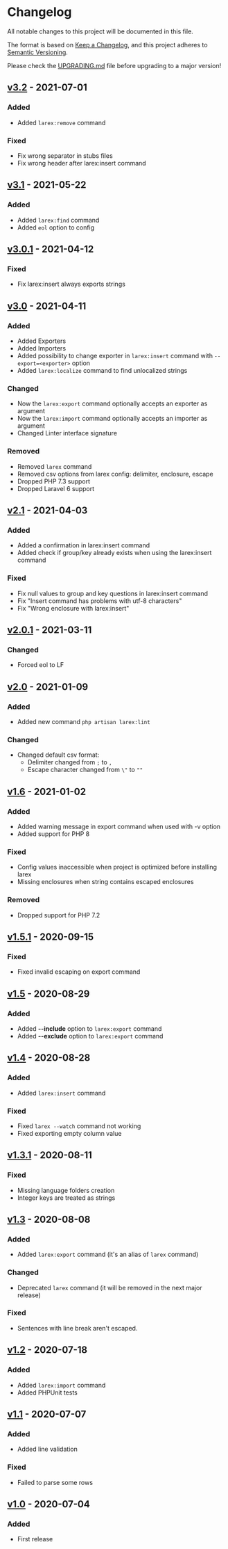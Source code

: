 # Changelog

All notable changes to this project will be documented in this file.

The format is based on [Keep a Changelog](https://keepachangelog.com/en/1.0.0/), and this project adheres
to [Semantic Versioning](https://semver.org/spec/v2.0.0.html).

Please check the [UPGRADING.md](https://github.com/Lukasss93/laravel-larex/blob/master/UPGRADING.md)
file before upgrading to a major version!

## [v3.2](https://github.com/Lukasss93/laravel-larex/releases/tag/v3.2) - 2021-07-01

### Added

- Added `larex:remove` command

### Fixed

- Fix wrong separator in stubs files
- Fix wrong header after larex:insert command

## [v3.1](https://github.com/Lukasss93/laravel-larex/releases/tag/v3.1) - 2021-05-22

### Added

- Added `larex:find` command
- Added `eol` option to config

## [v3.0.1](https://github.com/Lukasss93/laravel-larex/releases/tag/v3.0.1) - 2021-04-12

### Fixed

- Fix larex:insert always exports strings

## [v3.0](https://github.com/Lukasss93/laravel-larex/releases/tag/v3.0) - 2021-04-11

### Added

- Added Exporters
- Added Importers
- Added possibility to change exporter in `larex:insert` command with `--export=<exporter>` option
- Added `larex:localize` command to find unlocalized strings

### Changed

- Now the `larex:export` command optionally accepts an exporter as argument
- Now the `larex:import` command optionally accepts an importer as argument
- Changed Linter interface signature

### Removed

- Removed `larex` command
- Removed csv options from larex config: delimiter, enclosure, escape
- Dropped PHP 7.3 support
- Dropped Laravel 6 support

## [v2.1](https://github.com/Lukasss93/laravel-larex/releases/tag/v2.1) - 2021-04-03

### Added

- Added a confirmation in larex:insert command
- Added check if group/key already exists when using the larex:insert command

### Fixed

- Fix null values to group and key questions in larex:insert command
- Fix "Insert command has problems with utf-8 characters"
- Fix "Wrong enclosure with larex:insert"

## [v2.0.1](https://github.com/Lukasss93/laravel-larex/releases/tag/v2.0.1) - 2021-03-11
### Changed
- Forced eol to LF

## [v2.0](https://github.com/Lukasss93/laravel-larex/releases/tag/v2.0) - 2021-01-09

### Added
- Added new command `php artisan larex:lint`

### Changed
- Changed default csv format:
    - Delimiter changed from `;` to `,`
    - Escape character changed from `\"` to `""`


## [v1.6](https://github.com/Lukasss93/laravel-larex/releases/tag/v1.6) - 2021-01-02
### Added
- Added warning message in export command when used with -v option
- Added support for PHP 8

### Fixed
- Config values inaccessible when project is optimized before installing larex
- Missing enclosures when string contains escaped enclosures

### Removed
- Dropped support for PHP 7.2


## [v1.5.1](https://github.com/Lukasss93/laravel-larex/releases/tag/v1.5.1) - 2020-09-15
### Fixed
- Fixed invalid escaping on export command


## [v1.5](https://github.com/Lukasss93/laravel-larex/releases/tag/v1.5) - 2020-08-29
### Added
- Added **--include** option to `larex:export` command
- Added **--exclude** option to `larex:export` command


## [v1.4](https://github.com/Lukasss93/laravel-larex/releases/tag/v1.4) - 2020-08-28
### Added
- Added `larex:insert` command

### Fixed
- Fixed `larex --watch` command not working
- Fixed exporting empty column value


## [v1.3.1](https://github.com/Lukasss93/laravel-larex/releases/tag/v1.3.1) - 2020-08-11
### Fixed
- Missing language folders creation
- Integer keys are treated as strings


## [v1.3](https://github.com/Lukasss93/laravel-larex/releases/tag/v1.3) - 2020-08-08
### Added
- Added `larex:export` command (it's an alias of `larex` command)

### Changed
- Deprecated `larex` command (it will be removed in the next major release)

### Fixed
- Sentences with line break aren't escaped.


## [v1.2](https://github.com/Lukasss93/laravel-larex/releases/tag/v1.2) - 2020-07-18
### Added
- Added `larex:import` command
- Added PHPUnit tests


## [v1.1](https://github.com/Lukasss93/laravel-larex/releases/tag/v1.1) - 2020-07-07
### Added
- Added line validation

### Fixed
- Failed to parse some rows


## [v1.0](https://github.com/Lukasss93/laravel-larex/releases/tag/v1.0) - 2020-07-04
### Added
- First release
